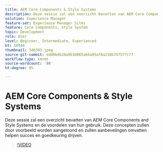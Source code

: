 ```yaml
---
title: AEM Core Components & Style Systems
description: Deze sessie zal een overzicht bevatten van AEM Core Components and Style Systems en de voordelen van hun gebruik. Deze concepten zullen door voorbeeld worden aangetoond en zullen aanbevelingen omvatten helpen succes en goedkeuring drijven.
solution: Experience Manager
feature-set: Experience Manager Sites
feature: Core Components, Style System
topic: Development
role: User
level: Beginner, Intermediate, Experienced
kt: 10944
thumbnail: 346383.jpeg
source-git-commit: edd0bdb28a9b3d065a64a95af6a216b747577c77
workflow-type: tm+mt
source-wordcount: '86'
ht-degree: 0%

---
```


# AEM Core Components &amp; Style Systems

Deze sessie zal een overzicht bevatten van AEM Core Components and Style Systems en de voordelen van hun gebruik. Deze concepten zullen door voorbeeld worden aangetoond en zullen aanbevelingen omvatten helpen succes en goedkeuring drijven.

>[!VIDEO](https://video.tv.adobe.com/v/346383/?quality=12&learn=on)
